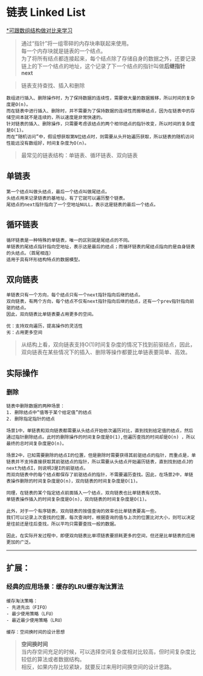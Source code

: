 # 链表 Linked List
<u>*可跟数组结构做对比来学习</u>

>通过“指针”将一组零碎的内存块串联起来使用。<br>
每一个内存块就是链表的一个结点。<br>
为了将所有结点都连接起来，每个结点除了存储自身的数据之外，还要记录链上的下一个结点的地址，这个记录了下一个结点的指针叫做**后继指针next**

> 链表支持查找、插入和删除

    数组进行插入、删除操作时，为了保持数据的连续性，需要做大量的数据搬移，所以时间的复杂度是O(n)。
    而在链表中进行插入、删除时，并不需要为了保持数据的连续性而搬移结点，因为在链表中的存储空间本就不是连续的，所以速度是非常快速的。
    针对链表的插入、删除操作，只需要考虑该结点的两个相邻结点的指针改变，所以时间的复杂度是O(1)。
    而在“随机访问”中，假设想获取第N位结点时，则需要从头开始遍历获取，所以链表的随机访问性能远没有数组好，时间复杂度为O(n)。

> 最常见的链表结构：单链表、循环链表、双向链表

## 单链表
    第一个结点叫做头结点，最后一个结点叫做尾结点。
    头结点用来记录链表的基地址，有了它就可以遍历整个链表。
    尾结点的next指针指向了一个空地址NULL，表示这是链表的最后一个结点。

## 循环链表
    循环链表是一种特殊的单链表，唯一的区别就是尾结点的不同。
    单链表的尾结点指针指向空地址，表示这是最后的结点；而循环链表的尾结点指向的是自身链表的头结点。（首尾相连）
    适用于具有环形结构特点的数据模型。

## 双向链表
    单链表只有一个方向，每个结点只有一个next指针指向后继的结点。
    双向链表，有两个方向，每个结点不仅有next指针指向后继的结点，还有一个prev指针指向前驱的结点。
    因此，双向链表比单链表要占用更多的空间。

    优：支持双向遍历，提高操作的灵活性
    劣：占用更多空间


> 从结构上看，双向链表支持O(1)时间复杂度的情况下找到前驱结点，因此，双向链表在某些情况下的插入、删除等操作都要比单链表要简单、高效。


## 实际操作
### 删除
    链表中删除数据的两种场景：
    1. 删除结点中“值等于某个给定值”的结点
    2. 删除指定指针的结点

    场景1中，单链表和双向链表都需要从头结点开始依次遍历对比，直到找到给定值的结点，然后通过指针删除结点。此时的删除操作的时间复杂度是O(1),但遍历查找的时间却是O(n) ，所以最终的总时间复杂度是O(n)。

    场景2中，已知需要删除的结点I的位置，但是删除时需要获得其前驱结点的指针，而重点是，单链表并不支持直接获取其前驱结点的指针，所以需要从头结点开始遍历链表，直到找到结点J的next为结点I，则说明J是I的前驱结点。
    而双向链表中的每个结点都保存了前驱结点的指针，不需要遍历查找。因此，在场景2中，单链表操作删除的时间复杂度是O(n)，双向链表的时间复杂度是O(1)。

    同理，在链表的某个指定结点前面插入一个结点，双向链表也比单链表有优势。
    单链表操作插入的时间复杂度是O(n)，双向链表的时间复杂度是O(1)。

    此外，对于一个有序链表，双向链表的按值查询的效率也比单链表要高一些。
    我们可以记录上次查找的位置，每次查询时，根据查询的值与上次的位置比对大小，则可以决定是往前还是往后查找，所以平均只需要查找一般的数据。

    因此，在实际开发过程中，即便双向链表比单项链表要损耗更多的空间，但还是比单链表的应用更加的广泛。




---

## 扩展：
### 经典的应用场景：**缓存的LRU缓存淘汰算法**
    缓存淘汰策略：
    - 先进先出（FIFO）
    - 最少使用策略（LFU）
    - 最近最少使用策略（LRU）

    缓存：空间换时间的设计思想

> **空间换时间**<br>
    当内存空间充足的时候，可以选择空间复杂度相对比较高，但时间复杂度比较低的算法或者数据结构。<br>
    相反，如果内存比较紧缺，就要反过来用时间换空间的设计思路。
    
















